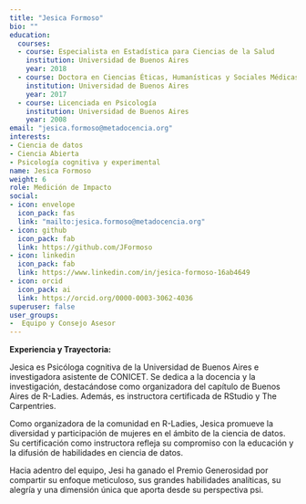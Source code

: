 ```yaml
---
title: "Jesica Formoso"
bio: ""
education:
  courses:
  - course: Especialista en Estadística para Ciencias de la Salud
    institution: Universidad de Buenos Aires
    year: 2018
  - course: Doctora en Ciencias Éticas, Humanísticas y Sociales Médicas
    institution: Universidad de Buenos Aires
    year: 2017
  - course: Licenciada en Psicología
    institution: Universidad de Buenos Aires
    year: 2008
email: "jesica.formoso@metadocencia.org"
interests:
- Ciencia de datos
- Ciencia Abierta
- Psicología cognitiva y experimental
name: Jesica Formoso
weight: 6
role: Medición de Impacto
social:
- icon: envelope
  icon_pack: fas
  link: "mailto:jesica.formoso@metadocencia.org"
- icon: github
  icon_pack: fab
  link: https://github.com/JFormoso
- icon: linkedin
  icon_pack: fab
  link: https://www.linkedin.com/in/jesica-formoso-16ab4649
- icon: orcid
  icon_pack: ai
  link: https://orcid.org/0000-0003-3062-4036
superuser: false
user_groups:
-  Equipo y Consejo Asesor
---
```


**Experiencia y Trayectoria:**

Jesica es Psicóloga cognitiva de la Universidad de Buenos Aires e investigadora asistente de CONICET. Se dedica a la docencia y la investigación, destacándose como organizadora del capítulo de Buenos Aires de R-Ladies. Además, es instructora certificada de RStudio y The Carpentries.

Como organizadora de la comunidad en R-Ladies, Jesica promueve la diversidad y participación de mujeres en el ámbito de la ciencia de datos. 
Su certificación como instructora refleja su compromiso con la educación y la difusión de habilidades en ciencia de datos.

Hacia adentro del equipo, Jesi ha ganado el Premio Generosidad por compartir su enfoque meticuloso, sus grandes habilidades analíticas, su alegría y una dimensión única que aporta desde su perspectiva psi.
